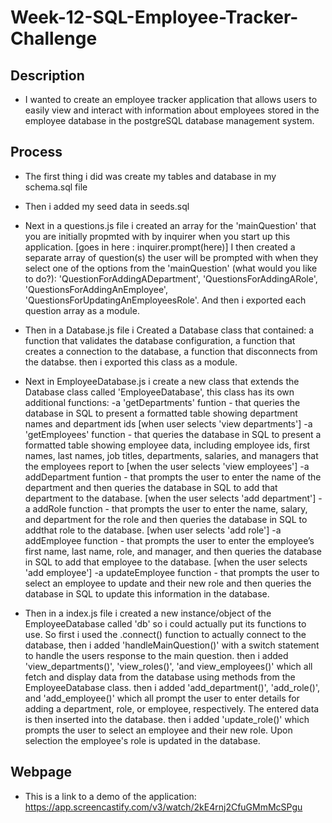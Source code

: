 # Week-12-SQL-Employee-Tracker-Challenge

## Description

- I wanted to create an employee tracker application that allows users to easily view and interact with information about employees stored in the employee database in the postgreSQL database management system.

## Process

- The first thing i did was create my tables and database in my schema.sql file

- Then i added my seed data in seeds.sql

- Next in a questions.js file i created an array for the 'mainQuestion' that you are initially propmted with by inquirer when you start up this application. [goes in here : inquirer.prompt(here)] I then created a separate array of question(s) the user will be prompted with when they select one of the options from the 'mainQuestion' (what would you like to do?): 'QuestionForAddingADepartment', 'QuestionsForAddingARole', 'QuestionsForAddingAnEmployee', 'QuestionsForUpdatingAnEmployeesRole'. And then i exported each question array as a module.

- Then in a Database.js file i Created a Database class that contained:
a function that validates the database configuration, a function that creates a connection to the database, a function that disconnects from the databse. then i exported this class as a module.

- Next in EmployeeDatabase.js i create a new class that extends the Database class called 'EmployeeDatabase', this class has its own additional functions:
-a 'getDepartments' funtion - that queries the database in SQL to present a formatted table showing department names and department ids [when user selects 'view departments']
-a 'getEmployees' function - that queries the database in SQL to present a formatted table showing employee data, including employee ids, first names, last names, job titles, departments, salaries, and managers that the employees report to [when the user selects 'view employees'] 
-a addDepartment funtion - that prompts the user to enter the name of the department and then queries the database in SQL to add that department to the database. [when the user selects 'add department']
-a addRole function - that prompts the user to enter the name, salary, and department for the role and then queries the database in SQL to addthat role to the database. [when user selects 'add role']
-a addEmployee function - that prompts the user to enter the employee’s first name, last name, role, and manager, and then queries the database in SQL to add that employee to the database. [when the user selects 'add employee']
-a updateEmployee function - that prompts the user to select an employee to update and their new role and then queries the database in SQL to update this information in the database.

- Then in a index.js file i created a new instance/object of the EmployeeDatabase called 'db' so i could actually put its functions to use.
So first i used the .connect() function to actually connect to the database, 
then i added 'handleMainQuestion()' with a switch statement to handle the users response to the main question.
then i added 'view_departments()', 'view_roles()', 'and view_employees()' which all fetch and display data from the database using methods from the EmployeeDatabase class.
then i added 'add_department()', 'add_role()', and 'add_employee()' which all prompt the user to enter details for adding a department, role, or employee, respectively. The entered data is then inserted into the database.
then i added 'update_role()' which  prompts the user to select an employee and their new role. Upon selection the employee's role is updated in the database.



## Webpage

- This is a link to a demo of the application:
https://app.screencastify.com/v3/watch/2kE4rnj2CfuGMmMcSPgu